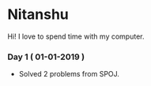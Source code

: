 # Nitanshu

Hi! I love to spend time with my computer.

### Day 1 ( 01-01-2019 )

- Solved 2 problems from SPOJ.

